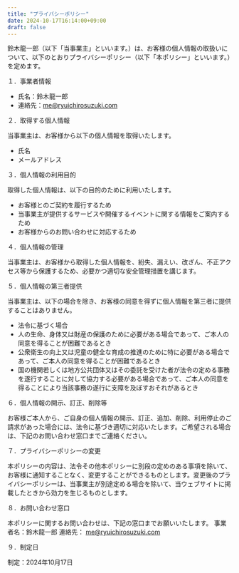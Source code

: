 ```yaml
---
title: "プライバシーポリシー"
date: 2024-10-17T16:14:00+09:00
draft: false
---
```


鈴木龍一郎（以下「当事業主」といいます。）は、お客様の個人情報の取扱いについて、以下のとおりプライバシーポリシー（以下「本ポリシー」といいます。）を定めます。

１．事業者情報

- 氏名：鈴木龍一郎
- 連絡先：me@ryuichirosuzuki.com

２．取得する個人情報

当事業主は、お客様から以下の個人情報を取得いたします。

- 氏名
- メールアドレス

３．個人情報の利用目的

取得した個人情報は、以下の目的のために利用いたします。

- お客様とのご契約を履行するため
- 当事業主が提供するサービスや開催するイベントに関する情報をご案内するため
- お客様からのお問い合わせに対応するため

４．個人情報の管理

当事業主は、お客様から取得した個人情報を、紛失、漏えい、改ざん、不正アクセス等から保護するため、必要かつ適切な安全管理措置を講じます。

５．個人情報の第三者提供

当事業主は、以下の場合を除き、お客様の同意を得ずに個人情報を第三者に提供することはありません。

- 法令に基づく場合
- 人の生命、身体又は財産の保護のために必要がある場合であって、ご本人の同意を得ることが困難であるとき
- 公衆衛生の向上又は児童の健全な育成の推進のために特に必要がある場合であって、ご本人の同意を得ることが困難であるとき
- 国の機関若しくは地方公共団体又はその委託を受けた者が法令の定める事務を遂行することに対して協力する必要がある場合であって、ご本人の同意を得ることにより当該事務の遂行に支障を及ぼすおそれがあるとき

６．個人情報の開示、訂正、削除等

お客様ご本人から、ご自身の個人情報の開示、訂正、追加、削除、利用停止のご請求があった場合には、法令に基づき適切に対応いたします。ご希望される場合は、下記のお問い合わせ窓口までご連絡ください。

７．プライバシーポリシーの変更

本ポリシーの内容は、法令その他本ポリシーに別段の定めのある事項を除いて、お客様に通知することなく、変更することができるものとします。変更後のプライバシーポリシーは、当事業主が別途定める場合を除いて、当ウェブサイトに掲載したときから効力を生じるものとします。

８．お問い合わせ窓口

本ポリシーに関するお問い合わせは、下記の窓口までお願いいたします。
事業者名：鈴木龍一郎
連絡先： me@ryuichirosuzuki.com

９．制定日

制定：2024年10月17日
